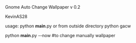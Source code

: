 Gnome Auto Change Wallpaper v 0.2

KevinAS28

usage: 
  python __main__.py
 or from outside directory
  python gacw

 python __main__.py --now #to change manually wallpaper


